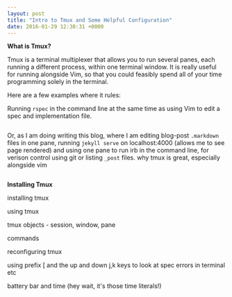 ```yaml
---
layout: post
title: "Intro to Tmux and Some Helpful Configuration"
date: 2016-01-29 12:30:31 +0000
---
```


<strong> What is Tmux? </strong>

Tmux is a terminal multiplexer that allows you to run several panes, each running a different process, within one terminal window. It is really useful for running alongside Vim, so that you could feasibly spend all of your time programming solely in the terminal.

Here are a few examples where it rules:

Running `rspec` in the command line at the same time as using Vim to edit a spec and implementation file.

<p align="center"><img src=""></p>

Or, as I am doing writing this blog, where I am editing blog-post `.markdown` files in one pane, running `jekyll serve` on localhost:4000 (allows me to see page rendered) and using one pane to run irb in the command line, for verison control using git or listing `_post` files.
why tmux is great, especially alongside vim

<p align="center"><img src=""></p>

<strong> Installing Tmux </strong>

installing tmux

using tmux

tmux objects - session, window, pane

commands

reconfiguring tmux

using prefix [ and the up and down j,k keys to look at spec errors in terminal etc

battery bar and time (hey wait, it's those time literals!)

